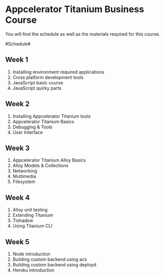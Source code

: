 Appcelerator Titanium Business Course
=====================================

You will find the schedule as well as the materials required for this course.

#Schedule#
## Week 1 ##
1. Installing environment required applications
2. Cross platform development tools
3. JavaScript basic course
4. JavaScript quirky parts

## Week 2 ##
1. Installing Appcelerator Titanium tools
2. Appcelerator Titanium Basics
3. Debugging & Tools
4. User Interface


## Week 3 ##
1. Appcelerator Titanium Alloy Basics
2. Alloy Models & Collections
3. Networking
4. Multimedia
5. Filesystem

## Week 4 ##
1. Alloy unit testing
2. Extending Titanium
3. Tishadow
4. Using Titanium CLI

## Week 5 ##
1. Node introduction
2. Building custom backend using acs
3. Building custom backend using deployd
4. Heroku introduction
